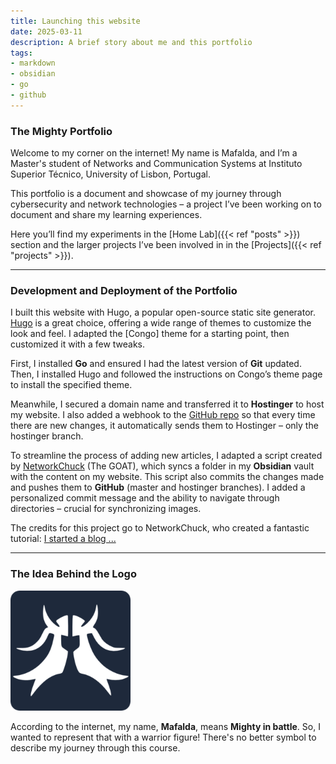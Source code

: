 ```yaml
---
title: Launching this website
date: 2025-03-11
description: A brief story about me and this portfolio
tags:
- markdown
- obsidian
- go
- github
---
```

### The Mighty Portfolio

Welcome to my corner on the internet! My name is Mafalda, and I’m a Master's student of Networks and Communication Systems at Instituto Superior Técnico, University of Lisbon, Portugal.

This portfolio is a document and showcase of my journey through cybersecurity and network technologies – a project I’ve been working on to document and share my learning experiences.

Here you’ll find my experiments in the [Home Lab]({{< ref "posts" >}}) section and the larger projects I’ve been involved in in the [Projects]({{< ref "projects" >}}).

----

### Development and Deployment of the Portfolio

I built this website with Hugo, a popular open-source static site generator. [Hugo](https://gohugo.io/) is a great choice, offering a wide range of themes to customize the look and feel.  I adapted the [Congo] theme for a starting point, then customized it with a few tweaks.

First, I installed **Go** and ensured I had the latest version of **Git** updated. Then, I installed Hugo and followed the instructions on Congo’s theme page to install the specified theme.

Meanwhile, I secured a domain name and transferred it to **Hostinger** to host my website. I also added a webhook to the [GitHub repo](https://github.com/mafaldabbrito/portefolio) so that every time there are new changes, it automatically sends them to Hostinger – only the hostinger branch.

To streamline the process of adding new articles, I adapted a script created by
[NetworkChuck](https://www.youtube.com/channel/UC9x0AN7BWHpCDHSm9NiJFJQ&ved=2ahUKEwizqIqa3JSMAxU3IhAIHTmBPdYQFnoECBkQAQ&usg=AOvVaw1SQ5El0uL1lsJ6DCW_W4fJ) (The GOAT), which syncs a folder in my **Obsidian** vault with the content on my website.  This script also commits the changes made and pushes them to **GitHub** (master and hostinger branches).  I added a personalized commit message and the ability to
navigate through directories – crucial for synchronizing images.

The credits for this project go to NetworkChuck, who created a fantastic tutorial: [I started a blog ... ](https://youtu.be/dnE7c0ELEH8?si=4yP6pniF4KOdvTXS) 

---

### The Idea Behind the Logo

![Image Description](/images/android-chrome-192x192.png)

According to the internet, my name, **Mafalda**, means **Mighty in battle**.  So, I wanted to represent that with a warrior figure!  There's no better symbol to describe my journey through this course.